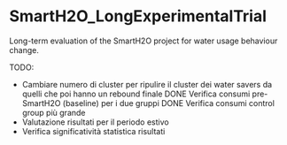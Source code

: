 # SmartH2O_LongExperimentalTrial
Long-term evaluation of the SmartH2O project for water usage behaviour change.

TODO:
- Cambiare numero di cluster per ripulire il cluster dei water savers da quelli che poi hanno un rebound finale
DONE Verifica consumi pre-SmartH2O (baseline) per i due gruppi
DONE Verifica consumi control group più grande
- Valutazione risultati per il periodo estivo
- Verifica significatività statistica risultati
